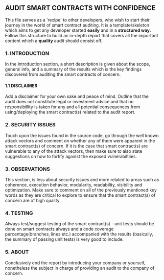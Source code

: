 ## AUDIT SMART CONTRACTS WITH CONFIDENCE 
This file serves as a 'recipe' to other developers, who wish to start their journey in the world of smart contract auditing. It is a template/skeleton which aims to get any developer started <b>easily</b> and in a <b>structured way.</b> 
Follow this structure to build an in-depth report that covers all the important content which a <b>quality</b> audit should  consist off.

### 1. INTRODUCTION
In the introduction section, a short description is given about the scope, general info, and a summary of the results which is the key findings discovered from auditing the smart contracts of concern.  

#### 1.1 DISCLAIMER
Add a disclaimer for your own sake and peace of mind. Outline that the audit does not constitute legal or investment advice and that no responsibillity is taken for any and all potential consequences from using/deploying the smart contract(s) related to the audit report.


### 2. SECURITY ISSUES
Touch upon the issues found in the source code, go through the well known attack vectors and comment on whether any of them were apparent in the smart contract(s) of concern. If it is the case that smart contract(s) are vulnerable to any of the attack vectors, then make sure to also state suggestions on how to fortify against the exposed vulnerabiltiies. 


### 3. OBSERVATIONS
This section, is less about security issues and more related to areas such as coherence, execution behavior, modularity, readability, visibility and optimization. Make sure to comment on all of the previously mentioned key words as they are critical to explore to ensure that the smart contract(s) of concern are of high quality. 

### 4. TESTING 
Always test/suggest testing of the smart contract(s) - unit tests should be done on smart contracts always and a code coverage percentage(branches, lines etc.) accompanied with the results (basically, the summary of passing unit tests) is very good to include.

### 5. ABOUT
Conclusively end the report by introducing your company or yourself, nonetheless the subject in charge of providing an audit to the company of concern. 
